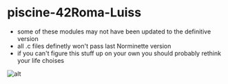 # piscine-42Roma-Luiss

- some of these modules may not have been updated to the definitive version
- all .c files definetly won't pass last Norminette version
- if you can't figure this stuff up on your own you should probably rethink your life choises

![alt](https://i.kym-cdn.com/photos/images/newsfeed/001/450/446/573.jpg)

